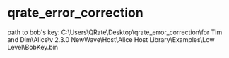 # qrate_error_correction
path to bob's key: 
C:\Users\QRate\Desktop\qrate_error_correction\for Tim and Dim\Alice\v 2.3.0 NewWave\Host\Alice Host Library\Examples\Low Level\BobKey.bin
